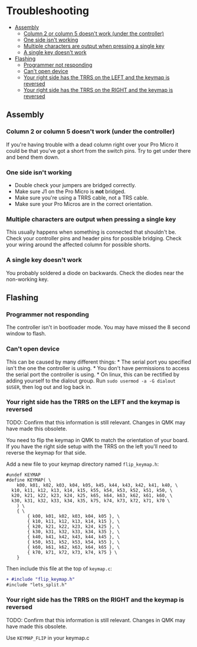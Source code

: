 # Troubleshooting

<!-- START doctoc generated TOC please keep comment here to allow auto update -->
<!-- DON'T EDIT THIS SECTION, INSTEAD RE-RUN doctoc TO UPDATE -->


- [Assembly](#assembly)
  - [Column 2 or column 5 doesn't work (under the controller)](#column-2-or-column-5-doesnt-work-under-the-controller)
  - [One side isn't working](#one-side-isnt-working)
  - [Multiple characters are output when pressing a single key](#multiple-characters-are-output-when-pressing-a-single-key)
  - [A single key doesn't work](#a-single-key-doesnt-work)
- [Flashing](#flashing)
  - [Programmer not responding](#programmer-not-responding)
  - [Can't open device](#cant-open-device)
  - [Your right side has the TRRS on the LEFT and the keymap is reversed](#your-right-side-has-the-trrs-on-the-left-and-the-keymap-is-reversed)
  - [Your right side has the TRRS on the RIGHT and the keymap is reversed](#your-right-side-has-the-trrs-on-the-right-and-the-keymap-is-reversed)

<!-- END doctoc generated TOC please keep comment here to allow auto update -->

## Assembly

### Column 2 or column 5 doesn't work (under the controller)

If you're having trouble with a dead column right over your Pro Micro it could be that you've got a short from the switch pins. Try to get under there and bend them down.

### One side isn't working

- Double check your jumpers are bridged correctly.
- Make sure J1 on the Pro Micro is **not** bridged.
- Make sure you're using a TRRS cable, not a TRS cable.
- Make sure your Pro Micros are in the correct orientation.

### Multiple characters are output when pressing a single key

This usually happens when something is connected that shouldn't be. Check your controller pins and header pins for possible bridging. Check your wiring around the affected column for possible shorts.

### A single key doesn't work

You probably soldered a diode on backwards. Check the diodes near the non-working key.

## Flashing

### Programmer not responding

The controller isn't in bootloader mode. You may have missed the 8 second window to flash.

### Can't open device

This can be caused by many different things:
	* The serial port you specified isn't the one the controller is using.
	* You don't have permissions to access the serial port the controller is using.
	  * On linux, this can be rectified by adding yourself to the dialout group. Run `sudo usermod -a -G dialout $USER`, then log out and log back in.

### Your right side has the TRRS on the LEFT and the keymap is reversed
TODO: Confirm that this information is still relevant. Changes in QMK may have made this obsolete.

You need to flip the keymap in QMK to match the orientation of your board. If you have the right side setup with the TRRS on the left you'll need to reverse the keymap for that side.

Add a new file to your keymap directory named `flip_keymap.h`:
```
#undef KEYMAP
#define KEYMAP( \
	k00, k01, k02, k03, k04, k05, k45, k44, k43, k42, k41, k40, \
  k10, k11, k12, k13, k14, k15, k55, k54, k53, k52, k51, k50, \
  k20, k21, k22, k23, k24, k25, k65, k64, k63, k62, k61, k60, \
  k30, k31, k32, k33, k34, k35, k75, k74, k73, k72, k71, k70 \
	) \
	{ \
		{ k00, k01, k02, k03, k04, k05 }, \
		{ k10, k11, k12, k13, k14, k15 }, \
		{ k20, k21, k22, k23, k24, k25 }, \
		{ k30, k31, k32, k33, k34, k35 }, \
		{ k40, k41, k42, k43, k44, k45 }, \
		{ k50, k51, k52, k53, k54, k55 }, \
		{ k60, k61, k62, k63, k64, k65 }, \
		{ k70, k71, k72, k73, k74, k75 } \
	}
```

Then include this file at the top of `keymap.c`:

```diff
+ #include "flip_keymap.h"
#include "lets_split.h"
```

### Your right side has the TRRS on the RIGHT and the keymap is reversed
TODO: Confirm that this information is still relevant. Changes in QMK may have made this obsolete.

Use `KEYMAP_FLIP` in your keymap.c
